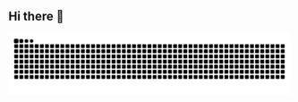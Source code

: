 ## Hi there 👋

<!--
**Parthgogia/Parthgogia** is a ✨ _special_ ✨ repository because its `README.md` (this file) appears on your GitHub profile.

Here are some ideas to get you started:

- 🔭 I’m currently working on ...
- 🌱 I’m currently learning ...
- 👯 I’m looking to collaborate on ...
- 🤔 I’m looking for help with ...
- 💬 Ask me about ...
- 📫 How to reach me: ...
- 😄 Pronouns: ...
- ⚡ Fun fact: ...
-->
<!--
<picture>
  <source media="(prefers-color-scheme: dark)" srcset="https://raw.githubusercontent.com/YOUR_USERNAME/YOUR_USERNAME/output/github-contribution-grid-snake-dark.svg" />
  <source media="(prefers-color-scheme: light)" srcset="https://raw.githubusercontent.com/YOUR_USERNAME/YOUR_USERNAME/output/github-contribution-grid-snake.svg" />
  <img alt="github contribution grid snake animation" src="https://raw.githubusercontent.com/YOUR_USERNAME/YOUR_USERNAME/output/github-contribution-grid-snake.svg" />
</picture>
-->
<picture>
  <source media="(prefers-color-scheme: dark)"
          srcset="https://raw.githubusercontent.com/Parthgogia/Parthgogia/output/github-contribution-grid-snake-dark.svg" />
  <img alt="github contribution grid snake animation"
       src="https://raw.githubusercontent.com/Parthgogia/Parthgogia/output/github-contribution-grid-snake.svg" />
</picture>

